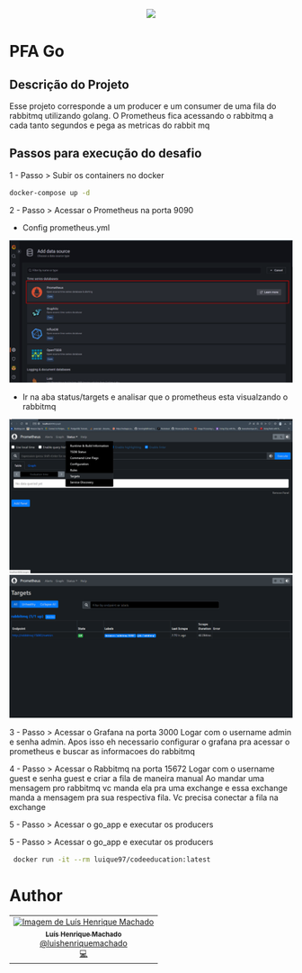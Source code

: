 <p align="center">
  <a href="https://fullcycle.com.br/" target="blank"><img src="https://fullcycle.com.br/wp-content/themes/fullcycle/assets/images/fullcycle-logo.svg"/></a>
</p>

# PFA Go

## Descrição do Projeto

Esse projeto corresponde a um producer e um consumer de uma fila do rabbitmq utilizando golang.
O Prometheus fica acessando o rabbitmq a cada tanto segundos e pega as metricas do rabbit mq

## Passos para execução do desafio

1 - Passo > Subir os containers no docker

```bash
docker-compose up -d
```

2 - Passo > Acessar o Prometheus na porta 9090

- Config prometheus.yml
<img alt="config prometheus" src="./assets/prometheus.png"/>

- Ir na aba status/targets e analisar que o prometheus esta visualzando o rabbitmq

<img alt="caminho da aba de targets" src="./assets/prometheus-target.png"/>
<img alt="imagem monitorando o rabbitmq" src="./assets/prometheus-analysis.png"/>


3 - Passo > Acessar o Grafana na porta 3000
Logar com o username admin e senha admin.
Apos isso eh necessario configurar o grafana pra acessar o prometheus e buscar as informacoes do rabbitmq



4 - Passo > Acessar o Rabbitmq na porta 15672
Logar com o username guest e senha guest e criar a fila de maneira manual
Ao mandar uma mensagem pro rabbitmq vc manda ela pra uma exchange e essa exchange manda a mensagem pra sua respectiva fila. Vc precisa conectar a fila na exchange


5 - Passo > Acessar o go_app e executar os producers

5 - Passo > Acessar o go_app e executar os producers


```bash
 docker run -it --rm luique97/codeeducation:latest
```

# Author

<table>
   <tr>
      <td align="center">
         <a href="http://github.com/lhfam97/">
            <img src="https://github.com/lhfam97.png" width="100px;" alt="Imagem de Luís Henrique Machado"/>
            <br />
            <sub>
               <b>Luís Henrique Machado</b>
            </sub>
          </a>
          <br />
          <a href="https://www.linkedin.com/in/luís-henrique-machado-98037a127/" title="Linkedin">@luishenriquemachado</a>
          <br />
          <a href="https://github.com/lhfam97/fastfeet-api/commits?author=lhfam97" title="Code">💻</a>
      </td>
   </tr>
</table>
